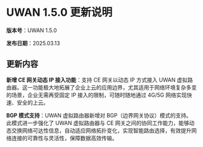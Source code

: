 # UWAN 1.5.0 更新说明

**版本号**：UWAN 1.5.0

**发布日期**：2025.03.13

## 更新内容

**新增 CE 网关动态 IP 接入功能**：支持 CE 网关以动态 IP 方式接入 UWAN 虚拟路由器。这一功能极大地拓展了企业上云的应用边界，尤其适用于网络环境复杂多变的场景，企业无需再受固定 IP 接入的限制，可随时随地通过 4G/5G 网络实现快速、安全的上云。

**BGP 模式支持**：UWAN 虚拟路由器新增对 BGP（边界网关协议）模式的支持。此模式进一步强化了 UWAN 虚拟路由器与 CE 网关之间的协同工作能力，能够动态交换网络可达性信息，自动适应网络拓扑变化，实现智能路由选择，有效提升网络连接的可靠性与灵活性，保障数据高效传输。